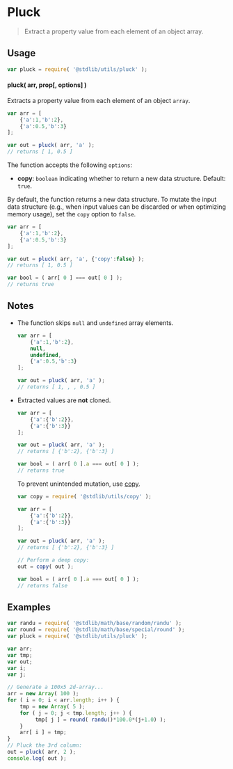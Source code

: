 # Pluck

> Extract a property value from each element of an object array.


<section class="intro">

</section>

<!-- /.intro -->


<section class="usage">

## Usage

``` javascript
var pluck = require( '@stdlib/utils/pluck' );
```

#### pluck( arr, prop\[, options\] )

Extracts a property value from each element of an object `array`.

``` javascript
var arr = [
    {'a':1,'b':2},
    {'a':0.5,'b':3}
];

var out = pluck( arr, 'a' );
// returns [ 1, 0.5 ]
```

The function accepts the following `options`:

* __copy__: `boolean` indicating whether to return a new data structure. Default: `true`.

By default, the function returns a new data structure. To mutate the input data structure (e.g., when input values can be discarded or when optimizing memory usage), set the `copy` option to `false`.

``` javascript
var arr = [
    {'a':1,'b':2},
    {'a':0.5,'b':3}
];

var out = pluck( arr, 'a', {'copy':false} );
// returns [ 1, 0.5 ]

var bool = ( arr[ 0 ] === out[ 0 ] );
// returns true
```

</section>

<!-- /.usage -->


<section class="notes">

## Notes

* The function skips `null` and `undefined` array elements.
	
  ``` javascript
  var arr = [
      {'a':1,'b':2},
	  null,
	  undefined,
	  {'a':0.5,'b':3}
  ];

  var out = pluck( arr, 'a' );
  // returns [ 1, , , 0.5 ]
  ```

* Extracted values are __not__ cloned.

  ``` javascript
  var arr = [
      {'a':{'b':2}},
      {'a':{'b':3}}
  ];

  var out = pluck( arr, 'a' );
  // returns [ {'b':2}, {'b':3} ]

  var bool = ( arr[ 0 ].a === out[ 0 ] );
  // returns true
  ``` 

  To prevent unintended mutation, use [copy][@stdlib/utils/copy].

  ``` javascript
  var copy = require( '@stdlib/utils/copy' );

  var arr = [
      {'a':{'b':2}},
      {'a':{'b':3}}
  ];

  var out = pluck( arr, 'a' );
  // returns [ {'b':2}, {'b':3} ]

  // Perform a deep copy:
  out = copy( out );

  var bool = ( arr[ 0 ].a === out[ 0 ] );
  // returns false
  ```

</section>

<!-- /.notes -->


<section class="examples">

## Examples

``` javascript
var randu = require( '@stdlib/math/base/random/randu' );
var round = require( '@stdlib/math/base/special/round' );
var pluck = require( '@stdlib/utils/pluck' );

var arr;
var tmp;
var out;
var i;
var j;

// Generate a 100x5 2d-array...
arr = new Array( 100 );
for ( i = 0; i < arr.length; i++ ) {
    tmp = new Array( 5 );
    for ( j = 0; j < tmp.length; j++ ) {
         tmp[ j ] = round( randu()*100.0*(j+1.0) );
    }
    arr[ i ] = tmp;
}
// Pluck the 3rd column:
out = pluck( arr, 2 );
console.log( out );
```

</section>

<!-- /.examples -->


<section class="links">

[@stdlib/utils/copy]: https://github.com/stdlib-js/stdlib

</section>

<!-- /.links -->
